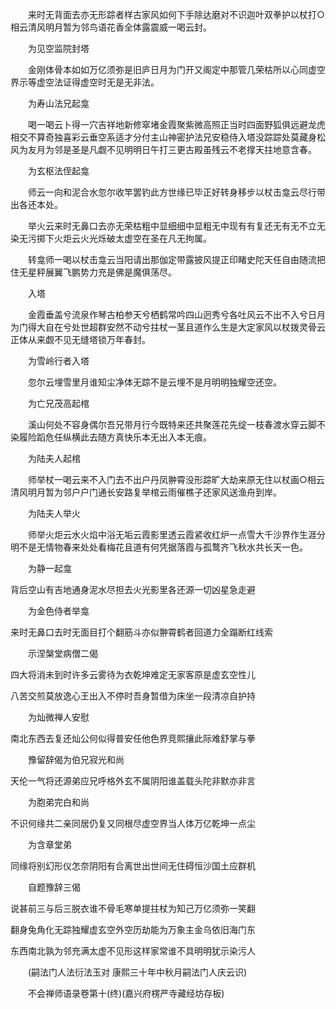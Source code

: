 <!-- { "loadSidebar": true } -->
　　来时无背面去亦无形踪者样古家风如何下手除达磨对不识迦叶双拳护以杖打○相云清风明月暂为邻鸟语花香全体露震威一喝云封。

　　为见空监院封塔

　　金刚体骨本如如万亿须弥是旧庐日月为门开又阁定中那管几荣枯所以心同虚空界示等虚空法证得虚空时无是无非法。

　　为寿山法兄起龛

　　喝一喝云卜得一穴吉祥地新修窣堵金霞聚紫微高照正当时四面野狐俱远避龙虎相交不算奇独喜彩云垂空系适才分付主山神密护法兄安稳侍入塔没踪踪处莫藏身松风为友月为邻是圣是凡觑不见明明日午打三更古殿虽残云不老撑天拄地意含春。

　　为玄枢法侄起龛

　　师云一向和泥合水忽尔收竿罢钓此方世缘已毕正好转身移步以杖击龛云尽行带出各还本处。

　　举火云来时无鼻口去亦无荣枯粗中显细细中显粗无中现有有复还无有无不立无染无污掷下火炬云火光烁破太虚空在圣在凡无拘属。

　　转龛师一喝以杖击龛云当阳请出那伽定带露披风提正印睹史陀天任自由随流把住无星秤展翼飞鹏势力充是佛是魔俱荡尽。

　　入塔

　　金霞垂盖兮流泉作琴古柏参天兮栖鹤常吟四山迥秀兮各吐风云不出不入兮日月为门得大自在兮处世超群安然不动兮拄杖一茎且道作么生是大定家风以杖拨灵骨云正体从来觑不见无缝塔锁万年春封。

　　为雪岭行者入塔

　　忽尔云埋雪里月谁知尘净体无踪不是云埋不是月明明独耀空还空。

　　为亡兄茂高起棺

　　溪山何处不容身偶尔吾兄带月行今既特来还共聚莲花先绽一枝春渡水穿云脚不染履险蹈危任纵横此去随方真快乐本无出入本无痕。

　　为陆夫人起棺

　　师举杖一喝云来不入门去不出户丹凤翀霄没形踪旷大劫来原无住以杖画○相云清风明月暂为邻户户门通长安路复举棺云雨催樵子还家风送渔舟到岸。

　　为陆夫人举火

　　师举火炬云水火焰中浴无垢云霞影里透云霞紧收红炉一点雪大千沙界作生涯分明不是无情物春来处处看梅花且道有何凭据落霞与孤鹜齐飞秋水共长天一色。

　　为静一起龛

背后空山有吉地通身泥水尽担去火光影里各还源一切凶星急走避

　　为金色侍者举龛

来时无鼻口去时无面目打个翻筋斗亦似翀霄鹤者回道力全蹋断红线索

　　示涅槃堂病僧二偈

四大将消未到时许多云雾待为衣乾坤难定无家客原是虚玄空性儿

八苦交煎莫放逸心王出入不停时吾身暂借为床坐一段清凉自护持

　　为灿微禅人安慰

南北东西去复还灿公何似得普安任他色界竞熙攘此际难舒掌与拳

　　豫留辞偈为伯兄寂光和尚

天伦一气将还源弟应兄呼格外玄不属阴阳谁盖载头陀非默亦非言

　　为胞弟完白和尚

不识何缘共二亲同居仍复又同根尽虚空界当人体万亿乾坤一点尘

　　为含章堂弟

同缘将别幻形仪怎奈阴阳有合离世出世间无住碍恒沙国土应群机

　　自题豫辞三偈

说甚前三与后三脱衣谁不骨毛寒单提拄杖为知己万亿须弥一笑翻

翻身兔角化无踪独耀虚玄空外空历劫能为万象主金乌依旧海门东

东西南北孰为邻充满太虚不见形这样家常谁不具明明犹示染污人

　　(嗣法门人法衍法玉对
康熙三十年中秋月嗣法门人庆云识)

　　不会禅师语录卷第十(终)(嘉兴府楞严寺藏经坊存板)
